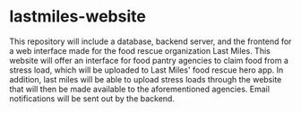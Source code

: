 # lastmiles-website

This repository will include a database, backend server, and the frontend for a web interface made for the food rescue organization Last Miles.
This website will offer an interface for food pantry agencies to claim food from a stress load, which will be uploaded to Last Miles' food rescue hero app.
In addition, last miles will be able to upload stress loads through the website that will then be made available to the aforementioned agencies.
Email notifications will be sent out by the backend.
